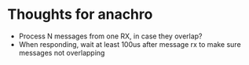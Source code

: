 # Thoughts for anachro

* Process N messages from one RX, in case they overlap?
* When responding, wait at least 100us after message rx to make sure messages not overlapping
